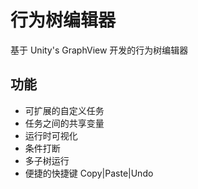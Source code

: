 # 行为树编辑器
基于 Unity's GraphView 开发的行为树编辑器
## 功能
- 可扩展的自定义任务
- 任务之间的共享变量
- 运行时可视化
- 条件打断
- 多子树运行
- 便捷的快捷键 Copy|Paste|Undo